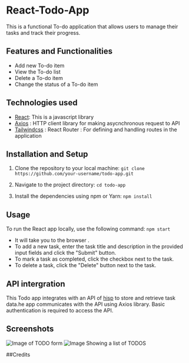 # React-Todo-App    

This is a functional To-do application that allows users to manage their tasks and track their progress.

## Features and Functionalities

- Add new To-do item
- View the To-do list
- Delete a To-do item
- Change the status of a To-do item

## Technologies used

- [React](https://reactjs.org/): This is a javascript library
- [Axios](https://axios-http.com/docs/intro) : HTTP client library for making asycnchronous request to API
- [Tailwindcss](https://tailwindcss.com/docs) : 
React Router : For defining and handling routes in the application

## Installation and Setup

1. Clone the repository to your local machine:
`git clone https://github.com/your-username/todo-app.git`

2. Navigate to the project directory:
`cd todo-app`

3. Install the dependencies using npm or Yarn:
`npm install`

## Usage

To run the React app locally, use the following command:
```npm start```

- It will take you to the browser .
- To add a new task, enter the task title and description in the provided input fields and click the "Submit" button.
- To mark a task as completed, click the checkbox next to the task.
- To delete a task, click the "Delete" button next to the task.

## API intergration

This Todo app integrates with an API of [hisp](https://dev.hisptz.com/dhis2) to store and retrieve task data.he app communicates with the API using Axios library. Basic authentication is required to access the API.

## Screenshots

![Image of TODO form](https://github.com/klaus-gudy/Todo-React-Teaser/blob/master/public/screenshots/todo%201.png)
![Image Showing a list of TODOS](https://github.com/klaus-gudy/Todo-React-Teaser/blob/master/public/screenshots/todo2.png)

##Credits